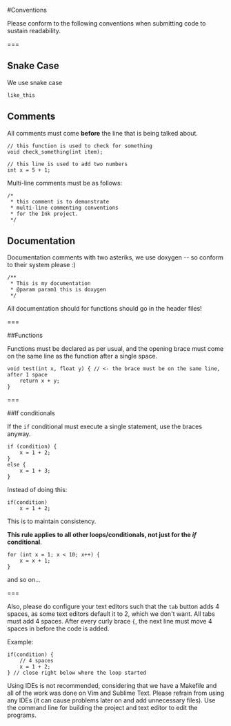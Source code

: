 #Conventions 

Please conform to the following conventions when submitting code to sustain readability.

===

## Snake Case
We use snake case

    like_this

## Comments

All comments must come **before** the line that is being talked about. 

    // this function is used to check for something
    void check_something(int item);
    
    // this line is used to add two numbers
    int x = 5 + 1;


Multi-line comments must be as follows:

    /* 
     * this comment is to demonstrate
     * multi-line commenting conventions
     * for the Ink project.
     */

## Documentation
Documentation comments with two asteriks, we use
doxygen -- so conform to their system please :)

    /**
     * This is my documentation
     * @param param1 this is doxygen
     */

All documentation should for functions should go in the
header files!

===

##Functions

Functions must be declared as per usual, and the opening brace must come on the same line as the 
function after a single space.

    void test(int x, float y) { // <- the brace must be on the same line, after 1 space
        return x + y;
    }

===

##If conditionals

If the `if` conditional must execute a single statement, use the braces anyway.

    if (condition) {
        x = 1 + 2;
    } 
    else {
        x = 1 + 3;
    }

Instead of doing this:

    if(condition)
        x = 1 + 2;

This is to maintain consistency.

**This rule applies to all other loops/conditionals, not just for the *if* conditional**.

    for (int x = 1; x < 10; x++) {
        x = x + 1;
    }

and so on...


===

Also, please do configure your text editors such that the `tab` button adds 4 spaces, as some text editors default it to 2, which
we don't want. All tabs must add 4 spaces. After every curly brace `{`, the next line must move 4 spaces in before the code is added.

Example:

    if(condition) {
        // 4 spaces
        x = 1 + 2;
    } // close right below where the loop started

Using IDEs is not recommended, considering that we have a Makefile and all of the work was done on Vim and Sublime Text. Please 
refrain from using any IDEs (it can cause problems later on and add unnecessary files). Use the command line for building the 
project and text editor to edit the programs.
